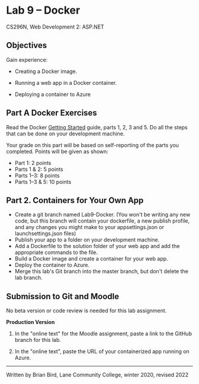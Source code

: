 # Lab 9 – Docker

CS296N, Web Development 2: ASP.NET

## Objectives

Gain experience:

- Creating a Docker image.

- Running a web app in a Docker container.

- Deploying a container to Azure

  

## Part A Docker Exercises

Read the Docker [Getting Started](https://docs.docker.com/get-started/) guide, parts 1, 2, 3 and 5. Do all the steps that can be done on your development machine. 

Your grade on this part will be based on self-reporting of the parts you completed. Points will be given as shown:

- Part 1: 2 points
- Parts 1 & 2: 5 points
- Parts 1&ndash;3: 8 points
- Parts 1&ndash;3 & 5: 10 points



## Part 2. Containers for Your Own App

- Create a git branch named Lab9-Docker.
  (You won't be writing any new code, but this branch will contain your dockerfile, a new publish profile, and any changes you might make to your appsettings.json or launchsettings.json files)
- Publish your app to a folder on your development machine. 
- Add a Dockerfile to the solution folder of your web app and add the appropriate commands to the file.
- Build a Docker image and create a  container for your web app.
- Deploy the container to Azure.
- Merge this lab's Git branch into the master branch, but don't delete the lab branch.



## Submission to Git and Moodle

No beta version or code review is needed for this lab assignment.

   **Production Version**

1. In the "online text" for the Moodle assignment, paste a link to the GitHub branch for this lab.

2. In the "online text", paste the URL of your containerized app running on Azure.

   

------

Written by Brian Bird, Lane Community College, winter 2020, revised <time>2022</time>
